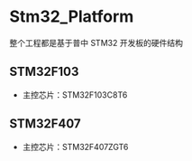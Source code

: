 # Stm32_Platform

整个工程都是基于普中 STM32 开发板的硬件结构

## STM32F103

- 主控芯片：STM32F103C8T6

## STM32F407

- 主控芯片：STM32F407ZGT6

